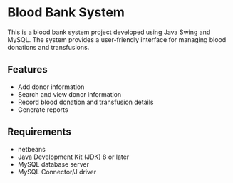 # Blood Bank System

This is a blood bank system project developed using Java Swing and MySQL. The system provides a user-friendly interface for managing blood donations and transfusions. 

## Features

- Add donor information
- Search and view donor information
- Record blood donation and transfusion details
- Generate reports

## Requirements
- netbeans 
- Java Development Kit (JDK) 8 or later
- MySQL database server
- MySQL Connector/J driver
